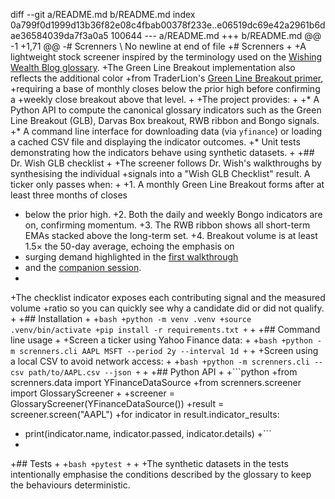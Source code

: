 diff --git a/README.md b/README.md
index 0a799f0d1999d13b36f82e08c4fbab00378f233e..e06519dc69e42a2961b6dae36584039da7f3a0a5 100644
--- a/README.md
+++ b/README.md
@@ -1 +1,71 @@
-# Screnners
\ No newline at end of file
+# Screnners
+
+A lightweight stock screener inspired by the terminology used on the [Wishing Wealth Blog glossary](https://www.wishingwealthblog.com/glossary/).
+The Green Line Breakout implementation also reflects the additional color
+from TraderLion's [Green Line Breakout primer](https://traderlion.com/technical-analysis/green-line-breakout/),
+requiring a base of monthly closes below the prior high before confirming a
+weekly close breakout above that level.
+
+The project provides:
+
+* A Python API to compute the canonical glossary indicators such as the Green Line Breakout (GLB), Darvas Box breakout, RWB ribbon and Bongo signals.
+* A command line interface for downloading data (via `yfinance`) or loading a cached CSV file and displaying the indicator outcomes.
+* Unit tests demonstrating how the indicators behave using synthetic datasets.
+
+## Dr. Wish GLB checklist
+
+The screener follows Dr. Wish's walkthroughs by synthesising the individual
+signals into a "Wish GLB Checklist" result. A ticker only passes when:
+
+1. A monthly Green Line Breakout forms after at least three months of closes
+   below the prior high.
+2. Both the daily and weekly Bongo indicators are on, confirming momentum.
+3. The RWB ribbon shows all short-term EMAs stacked above the long-term set.
+4. Breakout volume is at least 1.5× the 50-day average, echoing the emphasis on
+   surging demand highlighted in the [first walkthrough](https://www.youtube.com/watch?v=m90HHpbHzlw&t=152s)
+   and the [companion session](https://www.youtube.com/watch?v=pV4rXBw3cYo&t=26s).
+
+The checklist indicator exposes each contributing signal and the measured volume
+ratio so you can quickly see why a candidate did or did not qualify.
+
+## Installation
+
+```bash
+python -m venv .venv
+source .venv/bin/activate
+pip install -r requirements.txt
+```
+
+## Command line usage
+
+Screen a ticker using Yahoo Finance data:
+
+```bash
+python -m screnners.cli AAPL MSFT --period 2y --interval 1d
+```
+
+Screen using a local CSV to avoid network access:
+
+```bash
+python -m screnners.cli --csv path/to/AAPL.csv --json
+```
+
+## Python API
+
+```python
+from screnners.data import YFinanceDataSource
+from screnners.screener import GlossaryScreener
+
+screener = GlossaryScreener(YFinanceDataSource())
+result = screener.screen("AAPL")
+for indicator in result.indicator_results:
+    print(indicator.name, indicator.passed, indicator.details)
+```
+
+## Tests
+
+```bash
+pytest
+```
+
+The synthetic datasets in the tests intentionally emphasise the conditions described by the glossary to keep the behaviours deterministic.
